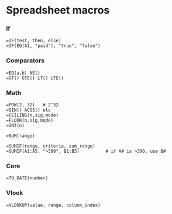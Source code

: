 # Spreadsheet macros

### If

    =IF(test, then, else)
    =IF(EQ(A1, "paid"), "true", "false")

### Comparators

    =EQ(a,b) NE()
    =GT() GTE() LT() LTE()
    
### Math

    =POW(2, 32)   # 2^32
    =SIN() ACOS() etc
    =CEILING(n,sig,mode)
    =FLOOR(n,sig,mode)
    =INT(n)

    =SUM(range)

    =SUMIF(range, criteria, sum_range)
    =SUMIF(A1:A5, ">300", B1:B5)          # if A# is >300, use B#

### Core

    =TO_DATE(number)

### Vlook

    =VLOOKUP(value, range, column_index)

